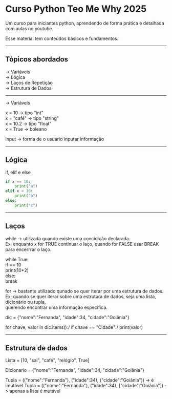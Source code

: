 # Curso Python Teo Me Why 2025

Um curso para iniciantes python, 
aprendendo de forma prática e detalhada
com aulas no youtube.

Esse material tem conteúdos básicos e fundamentos.

-----------------------------------------------------------------

## Tópicos abordados 

-> Variáveis\
-> Lógica\
-> Laços de Repetição\
-> Estrutura de Dados

-----------------------------------------------------------------

-> Variáveis

x = 10 -> tipo "int"\
x = "café" -> tipo "string"\
x = 10.2 -> tipo "float"\
x = True -> boleano

input -> forma de o usuário inputar informação

------------------------------------------------------------------

## Lógica

if, elif e else

```python
if x == 10:
    print("a")
elif x < 10:
    print("b")
else:
    print("c")
```


------------------------------------------------------------------

## Laços 

while -> utilizada quando existe uma concidição declarada.\
Ex: enquanto x for TRUE continuar o laço, quando for FALSE usar BREAK\
para encerrrar o laço.

while True:\
    if == 10\
        print(10*2)\
    else:\
        break

for -> bastante utilizado qunado se quer iterar por uma estrutura de dados.\
Ex: quando se quer iterar sobre uma estrutura de dados, seja uma lista, dicionário ou tupla,\
querendo encontrar uma informação específica.

dic = {"nome":"Fernanda", "idade":34, "cidade":"Goiânia"}

for chave, valor in dic.items():/
    if chave == "Cidade":/
        print(valor)

-------------------------------------------------------------------

## Estrutura de dados

Lista = [10, "sal", "café", "relógio", True]

Dicionario = {"nome":"Fernanda", "idade":34, "cidade":"Goiânia"}

Tupla = (("nome":"Fernanda"), ("idade":34), ("cidade":"Goiânia")) -> é imutável
Tupla = (("nome":"Fernanda"), ("idade":34), ["cidade":"Goiânia"]) -> apenas a lista é mutável


